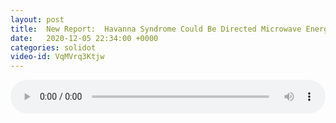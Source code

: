 ```yaml
---
layout: post
title:  New Report:  Havanna Syndrome Could Be Directed Microwave Energy
date:   2020-12-05 22:34:00 +0000
categories: solidot
video-id: VqMVrq3Ktjw
---
```


<audio src="/assets/51c5765ec1e71edc8662a6d4cff6d317.mp3" style="width: 100%;" controls></audio>

